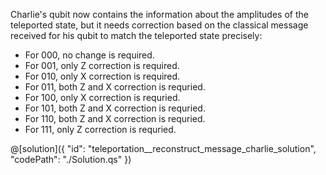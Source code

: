 Charlie's qubit now contains the information about the amplitudes of the teleported state, but it needs correction based on the classical message received for his qubit to match the teleported state precisely:
- For 000, no change is required.
- For 001, only Z correction is required.
- For 010, only X correction is required.
- For 011, both Z and X correction is requried.
- For 100, only X correction is requried.
- For 101, both Z and X correction is requried.
- For 110, both Z and X correction is requried.
- For 111, only Z correction is requried.

@[solution]({
    "id": "teleportation__reconstruct_message_charlie_solution",
    "codePath": "./Solution.qs"
})